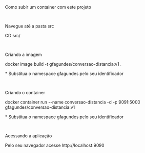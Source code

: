 <p>Como subir um container com este projeto</p>
<br>
<p>Navegue até a pasta src</p>
<p>CD src/</p>
<br>
<p>Criando a imagem</p>
<p>docker image build -t gfagundes/conversao-distancia:v1 .</p>
<p>* Substitua o namespace gfagundes pelo seu identificador</p>
<br>
<p>Criando o container</p>
<p>docker container run --name conversao-distancia -d -p 9091:5000 gfagundes/conversao-distancia:v1</p>
<p>* Substitua o namespace gfagundes pelo seu identificador</p>
<br>
<p>Acessando a aplicação</p>
<p>Pelo seu navegador acesse http://localhost:9090</p>
